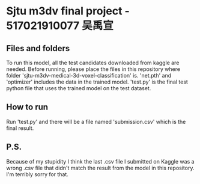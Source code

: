 # Sjtu m3dv final project - 517021910077 吴禹宣
## Files and folders
To run this model, all the test candidates downloaded from kaggle are needed. Before running, please place the files in this repository where folder 'sjtu-m3dv-medical-3d-voxel-classification' is.
'net.pth' and 'optimizer' includes the data in the trained model.
'test.py' is the final test python file that uses the trained model on the test dataset. 
## How to run
Run 'test.py' and there will be a file named 'submission.csv' which is the final result.
## P.S.
Because of my stupidity I think the last .csv file I submitted on Kaggle was a wrong .csv file that didn't match the result from the model in this repository. I'm terribly sorry for that.
